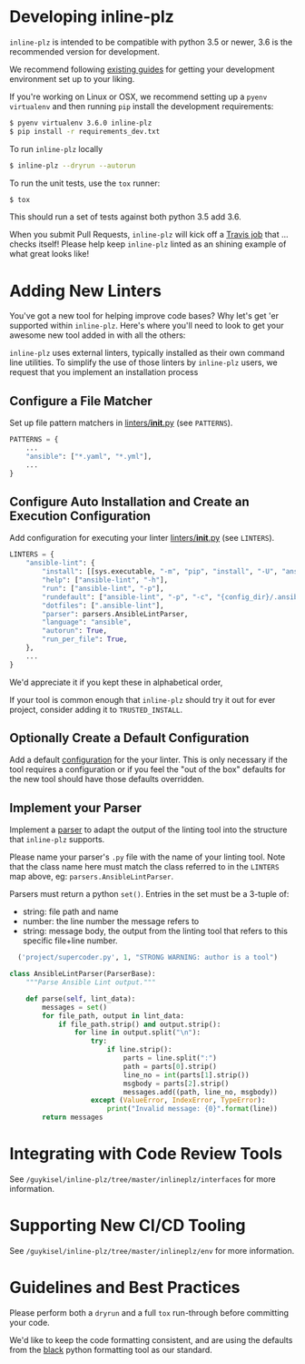 # Developing inline-plz

`inline-plz` is intended to be compatible with python 3.5 or newer, 3.6 is the recommended version for development.

We recommend following [existing guides](https://docs.python-guide.org/dev/env/) for getting your development environment set up to your liking.

If you're working on Linux or OSX, we recommend setting up a `pyenv` `virtualenv` and then running `pip` install the development requirements:

```bash
$ pyenv virtualenv 3.6.0 inline-plz
$ pip install -r requirements_dev.txt
```

To run `inline-plz` locally

```bash
$ inline-plz --dryrun --autorun
```

To run the unit tests, use the `tox` runner:

```bash
$ tox
```

This should run a set of tests against both python 3.5 add 3.6.


When you submit Pull Requests, `inline-plz` will kick off a [Travis job](blob/master/.travis.yml) that ... checks itself!   Please help keep `inline-plz` linted as an shining example of what great looks like!


# Adding New Linters

You've got a new tool for helping improve code bases?  Why let's get 'er supported within `inline-plz`.  Here's where you'll need to look to get your awesome new tool added in with all the others:

`inline-plz` uses external linters, typically installed as their own command line utilities.  To simplify the use of those linters by `inline-plz` users, we request that you implement an installation process

## Configure a File Matcher

Set up file pattern matchers in [linters/__init__.py](blob/master/inlineplz/linters/__init__.py) (see `PATTERNS`).

```python
PATTERNS = {
    ...
    "ansible": ["*.yaml", "*.yml"],
    ...
}
```


## Configure Auto Installation and Create an Execution Configuration

Add configuration for executing your linter [linters/__init__.py](blob/master/inlineplz/linters/__init__.py) (see `LINTERS`).

```python
LINTERS = {
    "ansible-lint": {
        "install": [[sys.executable, "-m", "pip", "install", "-U", "ansible-lint"]],
        "help": ["ansible-lint", "-h"],
        "run": ["ansible-lint", "-p"],
        "rundefault": ["ansible-lint", "-p", "-c", "{config_dir}/.ansible-lint"],
        "dotfiles": [".ansible-lint"],
        "parser": parsers.AnsibleLintParser,
        "language": "ansible",
        "autorun": True,
        "run_per_file": True,
    },
    ...
}
```

We'd appreciate it if you kept these in alphabetical order,

If your tool is common enough that `inline-plz` should try it out for ever project, consider adding it to `TRUSTED_INSTALL`.

## Optionally Create a Default Configuration

Add a default [configuration](tree/master/inlineplz/linters/config) for the your linter.  This is only necessary if the tool requires a configuration or if you feel the "out of the box" defaults for the new tool should have those defaults overridden.

## Implement your Parser

Implement a [parser](tree/master/inlineplz/parsers) to adapt the output of the linting tool into the structure that `inline-plz` supports.

Please name your parser's `.py` file with the name of your linting tool.  Note that the class name here must match the class referred to in the `LINTERS` map above, eg: `parsers.AnsibleLintParser`.

Parsers must return a python `set()`.  Entries in the set must be a 3-tuple of:

* string: file path and name
* number: the line number the message refers to
* string: message body, the output from the linting tool that refers to this specific file+line number.

```python
  ('project/supercoder.py', 1, "STRONG WARNING: author is a tool")
```


```python
class AnsibleLintParser(ParserBase):
    """Parse Ansible Lint output."""

    def parse(self, lint_data):
        messages = set()
        for file_path, output in lint_data:
            if file_path.strip() and output.strip():
                for line in output.split("\n"):
                    try:
                        if line.strip():
                            parts = line.split(":")
                            path = parts[0].strip()
                            line_no = int(parts[1].strip())
                            msgbody = parts[2].strip()
                            messages.add((path, line_no, msgbody))
                    except (ValueError, IndexError, TypeError):
                        print("Invalid message: {0}".format(line))
        return messages

```

# Integrating with Code Review Tools

See `/guykisel/inline-plz/tree/master/inlineplz/interfaces` for more information.

# Supporting New CI/CD Tooling

See `/guykisel/inline-plz/tree/master/inlineplz/env` for more information.

# Guidelines and Best Practices

Please perform both a `dryrun` and a full `tox` run-through before committing your code.

We'd like to keep the code formatting consistent, and are using the defaults from the [black](https://github.com/ambv/black) python formatting tool as our standard.

